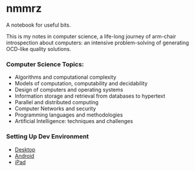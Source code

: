 # nmmrz
A notebook for useful bits.

This is my notes in computer science, a life-long journey of arm-chair introspection about computers: an intensive problem-solving of generating OCD-like quality solutions.

### Computer Science Topics:
- Algorithms and computational complexity
- Models of computation, computability and decidability
- Design of computers and operating systems
- Information storage and retrieval from databases to hypertext
- Parallel and distributed computing
- Computer Networks and security
- Programming languages and methodologies
- Artificial Intelligence: techniques and challenges

### Setting Up Dev Environment
- [Desktop](linux.md)
- [Android](android.md)
- [iPad](iOS.md)


